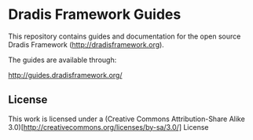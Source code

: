 Dradis Framework Guides
=======================

This repository contains guides and documentation for the open source Dradis 
Framework (http://dradisframework.org).

The guides are available through:

http://guides.dradisframework.org/



License
-------

This work is licensed under a (Creative Commons Attribution-Share Alike 3.0)[http://creativecommons.org/licenses/by-sa/3.0/] License
